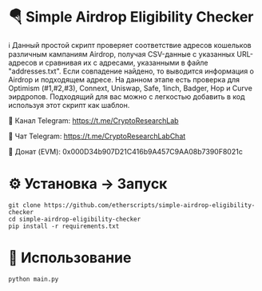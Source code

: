 # 🪂 Simple Airdrop Eligibility Checker

ℹ️ Данный простой скрипт проверяет соответствие адресов кошельков различным кампаниям Airdrop, получая CSV-данные с указанных URL-адресов и сравнивая их с адресами, указанными в файле "addresses.txt". Если совпадение найдено, то выводится информация о Airdrop и подходящем адресе. На данном этапе есть проверка для Optimism (#1,#2,#3), Connext, Uniswap, Safe, 1inch, Badger, Hop и Curve эирдропов. Подходящий для вас можно с легкостью добавить в код используя этот скрипт как шаблон. 

📨 Канал Telegram: https://t.me/CryptoResearchLab

💬 Чат Telegram: https://t.me/CryptoResearchLabChat

💸 Донат (EVM): 0x000D34b907D21C416b9A457C9AA08b7390F8021c

# ⚙️ Установка  -> Запуск

    git clone https://github.com/etherscripts/simple-airdrop-eligibility-checker
    cd simple-airdrop-eligibility-checker
    pip install -r requirements.txt
     
# 🚀  Использование 

    python main.py
